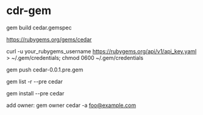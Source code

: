 # cdr-gem

gem build cedar.gemspec

https://rubygems.org/gems/cedar

curl -u your_rubygems_username https://rubygems.org/api/v1/api_key.yaml >
~/.gem/credentials; chmod 0600 ~/.gem/credentials

gem push cedar-0.0.1.pre.gem

gem list -r --pre cedar

gem install --pre cedar

add owner:
gem owner cedar -a foo@example.com
